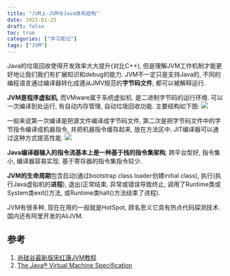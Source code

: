 ```yaml
---
title: "JVM上-JVM与Java体系结构"
date: 2021-01-25
draft: false
toc: true
categories: ["学习笔记"]
tags: ["JVM"]
---
```


Java的垃圾回收使得开发效率大大提升(对比C++), 但是理解JVM工作机制才能更好地让我们我们有扩展知识和debug的能力. JVM不一定只是支持Java的, 不同的编程语言通过编译器转化成遵从JMV规范的**字节码文件**, 都可以被解释运行.

**JVM是程序虚拟机**, 而VMware属于系统虚拟机. 是二进制字节码的运行环境. 可以一次编译到处运行, 有自动内存管理, 自动垃圾回收功能. 主要结构如下图:
![](/notes/notes10_1.png)

一般来说第一次编译是把源文件编译成字节码文件, 第二次是把字节码文件中的字节指令编译成机器指令, 并把机器指令缓存起来, 放在方法区中. JIT编译器可以通过这种方式提高性能.
![](/notes/notes10_2.png)

**Java编译器输入的指令流基本上是一种基于栈的指令集架构**, 跨平台型好, 指令集小, 编译器容易实现. 基于寄存器的指令集指令较少.

**JVM的生命周期**包含启动(通过bootstrap class loader创建initial class), 执行(执行Java虚拟机的**进程**), 退出(正常结束, 异常或错误导致终止, 调用了Runtime类或System类exit()方法, 或Runtime类halt()方法结束了进程).

JVM有很多种, 现在在用的一般就是HotSpot, 顾名思义它具有热点代码探测技术. 国内还有阿里开发的AliJVM.

## 参考
1. [尚硅谷最新版宋红康JVM教程](https://www.bilibili.com/video/BV1PJ411n7xZ?p=1)
2. [The Java® Virtual Machine Specification](https://docs.oracle.com/javase/specs/jvms/se8/html/index.html)